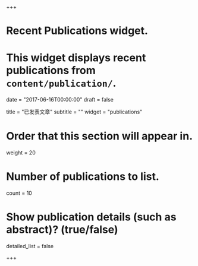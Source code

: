 +++
# Recent Publications widget.
# This widget displays recent publications from `content/publication/`.

date = "2017-06-16T00:00:00"
draft = false

title = "已发表文章"
subtitle = ""
widget = "publications"

# Order that this section will appear in.
weight = 20

# Number of publications to list.
count = 10

# Show publication details (such as abstract)? (true/false)
detailed_list = false

+++
